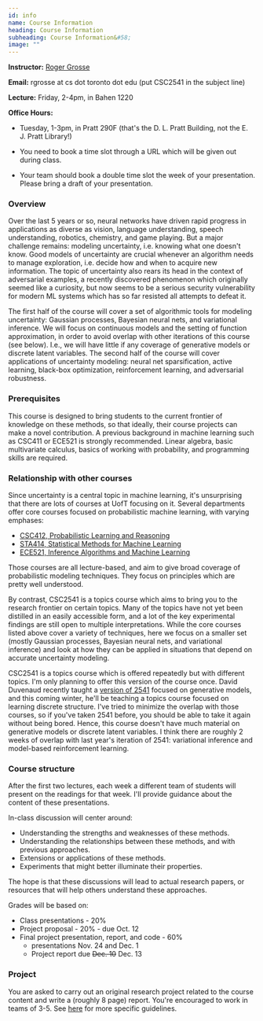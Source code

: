 ```yaml
---
id: info
name: Course Information
heading: Course Information
subheading: Course Information&#58; 
image: ""
---
```


**Instructor:** [Roger Grosse](http://www.cs.toronto.edu/~rgrosse)

**Email:** rgrosse at cs dot toronto dot edu (put CSC2541 in the subject line)

**Lecture:** Friday, 2-4pm, in Bahen 1220

**Office Hours:**

* Tuesday, 1-3pm, in Pratt 290F (that's the D. L. Pratt Building, not the E. J. Pratt Library!)

* You need to book a time slot through a URL which will be given out during class.

* Your team should book a double time slot the week of your presentation. Please bring a draft of your presentation.

### Overview

Over the last 5 years or so, neural networks have driven rapid progress in applications as diverse as vision, language understanding, speech understanding, robotics, chemistry, and game playing. But a major challenge remains: modeling uncertainty, i.e. knowing what one doesn't know. Good models of uncertainty are crucial whenever an algorithm needs to manage exploration, i.e. decide how and when to acquire new information. The topic of uncertainty also rears its head in the context of adversarial examples, a recently discovered phenomenon which originally seemed like a curiosity, but now seems to be a serious security vulnerability for modern ML systems which has so far resisted all attempts to defeat it.

The first half of the course will cover a set of algorithmic tools for modeling uncertainty: Gaussian processes, Bayesian neural nets, and variational inference. We will focus on continuous models and the setting of function approximation, in order to avoid overlap with other iterations of this course (see below). I.e., we will have little if any coverage of generative models or discrete latent variables. The second half of the course will cover applications of uncertainty modeling: neural net sparsification, active learning, black-box optimization, reinforcement learning, and adversarial robustness. 


### Prerequisites

This course is designed to bring students to the current frontier of knowledge on these methods, so that ideally, their course projects can make a novel contribution. A previous background in machine learning such as CSC411 or ECE521 is strongly recommended. Linear algebra, basic multivariate calculus, basics of working with probability, and programming skills are required.

### Relationship with other courses

Since uncertainty is a central topic in machine learning, it's unsurprising that there are lots of courses at UofT focusing on it. Several departments offer core courses focused on probabilistic machine learning, with varying emphases:

* [CSC412, Probabilistic Learning and Reasoning](https://www.cs.toronto.edu/~duvenaud/courses/csc412/index.html)
* [STA414, Statistical Methods for Machine Learning](https://duvenaud.github.io/sta414/)
* [ECE521, Inference Algorithms and Machine Learning](https://ece521.github.io/)

Those courses are all lecture-based, and aim to give broad coverage of probabilistic modeling techniques. They focus on principles which are pretty well understood.

By contrast, CSC2541 is a topics course which aims to bring you to the research frontier on certain topics. Many of the topics have not yet been distilled in an easily accessible form, and a lot of the key experimental findings are still open to multiple interpretations. While the core courses listed above cover a variety of techniques, here we focus on a smaller set (mostly Gaussian processes, Bayesian neural nets, and variational inference) and look at how they can be applied in situations that depend on accurate uncertainty modeling.

CSC2541 is a topics course which is offered repeatedly but with different topics. I'm only planning to offer this version of the course once. David Duvenaud recently taught a [version of 2541](https://www.cs.toronto.edu/~duvenaud/courses/csc2541/index.html) focused on generative models, and this coming winter, he'll be teaching a topics course focused on learning discrete structure. I've tried to minimize the overlap with those courses, so if you've taken 2541 before, you should be able to take it again without being bored. Hence, this course doesn't have much material on generative models or discrete latent variables. I think there are roughly 2 weeks of overlap with last year's iteration of 2541: variational inference and model-based reinforcement learning.

### Course structure

After the first two lectures, each week a different team of students will present on the readings for that week. I'll provide guidance about the content of these presentations.

In-class discussion will center around:

* Understanding the strengths and weaknesses of these methods.
* Understanding the relationships between these methods, and with previous approaches.
* Extensions or applications of these methods.
* Experiments that might better illuminate their properties.

The hope is that these discussions will lead to actual research papers, or resources that will help others understand these approaches.

Grades will be based on:

* Class presentations - 20%
* Project proposal - 20% - due Oct. 12
* Final project presentation, report, and code - 60%
    * presentations Nov. 24 and Dec. 1
    * Project report due <del>Dec. 10</del> Dec. 13

### Project

You are asked to carry out an original research project related to the course content and write a (roughly 8 page) report. You're encouraged to work in teams of 3-5. See [here](project-handout.pdf) for more specific guidelines.


